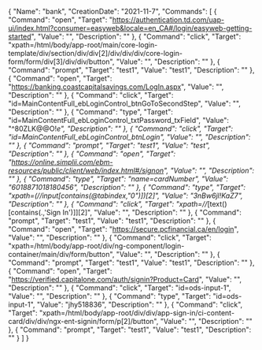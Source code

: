 {
  "Name": "bank",
  "CreationDate": "2021-11-7",
  "Commands": [
    {
      "Command": "open",
      "Target": "https://authentication.td.com/uap-ui/index.html?consumer=easyweb&locale=en_CA#/login/easyweb-getting-started",
      "Value": "",
      "Description": ""
    },
    {
      "Command": "click",
      "Target": "xpath=/html/body/app-root/main/core-login-template/div/section/div/div[2]/div/div/div/core-login-form/form/div[3]/div/div/button",
      "Value": "",
      "Description": ""
    },
    {
      "Command": "prompt",
      "Target": "test1",
      "Value": "test1",
      "Description": ""
    },
    {
      "Command": "open",
      "Target": "https://banking.coastcapitalsavings.com/LogIn.aspx",
      "Value": "",
      "Description": ""
    },
    {
      "Command": "click",
      "Target": "id=MainContentFull_ebLoginControl_btnGoToSecondStep",
      "Value": "",
      "Description": ""
    },
    {
      "Command": "type",
      "Target": "id=MainContentFull_ebLoginControl_txtPassword_txField",
      "Value": "^80ZLK@@O!*e",
      "Description": ""
    },
    {
      "Command": "click",
      "Target": "id=MainContentFull_ebLoginControl_btnLogin",
      "Value": "",
      "Description": ""
    },
    {
      "Command": "prompt",
      "Target": "test1",
      "Value": "test",
      "Description": ""
    },
    {
      "Command": "open",
      "Target": "https://online.simplii.com/ebm-resources/public/client/web/index.html#/signon",
      "Value": "",
      "Description": ""
    },
    {
      "Command": "type",
      "Target": "name=cardNumber",
      "Value": "6018871018180456",
      "Description": ""
    },
    {
      "Command": "type",
      "Target": "xpath=(//input[contains(@tabindex,\"0\")])[2]",
      "Value": "3nBw6jl!KaZ7",
      "Description": ""
    },
    {
      "Command": "click",
      "Target": "xpath=//*[text()[contains(.,'Sign In')]][2]",
      "Value": "",
      "Description": ""
    },
    {
      "Command": "prompt",
      "Target": "test1",
      "Value": "test1",
      "Description": ""
    },
    {
      "Command": "open",
      "Target": "https://secure.pcfinancial.ca/en/login",
      "Value": "",
      "Description": ""
    },
    {
      "Command": "click",
      "Target": "xpath=/html/body/app-root/div/ng-component/login-container/main/div/form/button",
      "Value": "",
      "Description": ""
    },
    {
      "Command": "prompt",
      "Target": "test1",
      "Value": "test1",
      "Description": ""
    },
    {
      "Command": "open",
      "Target": "https://verified.capitalone.com/auth/signin?Product=Card",
      "Value": "",
      "Description": ""
    },
    {
      "Command": "click",
      "Target": "id=ods-input-1",
      "Value": "",
      "Description": ""
    },
    {
      "Command": "type",
      "Target": "id=ods-input-1",
      "Value": "jhy518836",
      "Description": ""
    },
    {
      "Command": "click",
      "Target": "xpath=/html/body/app-root/div/div/app-sign-in/ci-content-card/div/div/ngx-ent-signin/form/p[2]/button",
      "Value": "",
      "Description": ""
    },
    {
      "Command": "prompt",
      "Target": "test1",
      "Value": "test1",
      "Description": ""
    }
  ]
}